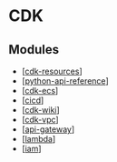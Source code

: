 # CDK

Modules
---

- [[cdk-resources]]
- [[python-api-reference]]
- [[cdk-ecs]]
- [[cicd]]
- [[cdk-wiki]]
- [[cdk-vpc]]
- [[api-gateway]]
- [[lambda]]
- [[iam]]

[//begin]: # "Autogenerated link references for markdown compatibility"
[cdk-resources]: cdk-resources.md "CDK Resources"
[python-api-reference]: python-api-reference/python-api-reference.md "Python API Reference"
[cdk-ecs]: ecs/cdk-ecs.md "CDK ECS"
[cicd]: cicd/cicd.md "CICD"
[cdk-wiki]: wiki/cdk-wiki.md "CDK Wiki"
[cdk-vpc]: vpc/cdk-vpc.md "CDK VPC"
[api-gateway]: api-gateway/api-gateway.md "API Gateway"
[lambda]: lambda/lambda.md "Lambda"
[iam]: iam/iam.md "IAM"
[//end]: # "Autogenerated link references"